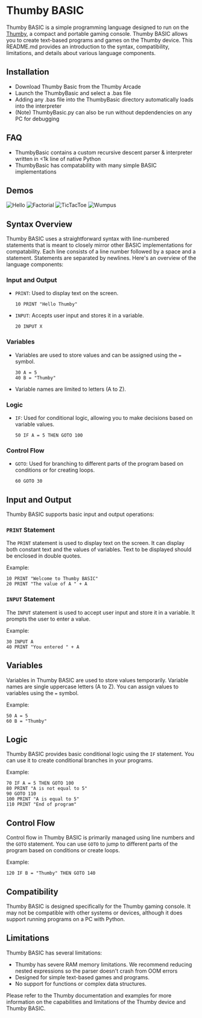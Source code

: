 # Thumby BASIC

Thumby BASIC is a simple programming language designed to run on the [Thumby](https://thumby.us/), a compact and portable gaming console. Thumby BASIC allows you to create text-based programs and games on the Thumby device. This README.md provides an introduction to the syntax, compatibility, limitations, and details about various language components.

## Installation
- Download Thumby Basic from the Thumby Arcade
- Launch the ThumbyBasic and select a .bas file
- Adding any .bas file into the ThumbyBasic directory automatically loads into the interpreter
- (Note) ThumbyBasic.py can also be run without depdendencies on any PC for debugging

## FAQ
- ThumbyBasic contains a custom recursive descent parser & interpreter written in <1k line of native Python
- ThumbyBasic has compatability with many simple BASIC implementations

## Demos
![Hello](https://zclarke.dev/assets/hello.gif)
![Factorial](https://zclarke.dev/assets/factorial.gif)
![TicTacToe](https://zclarke.dev/assets/tictactoe.gif)
![Wumpus](https://zclarke.dev/assets/wumpus.gif)


## Syntax Overview

Thumby BASIC uses a straightforward syntax with line-numbered statements that is meant to closely mirror other BASIC implementations for compatability. Each line consists of a line number followed by a space and a statement. Statements are separated by newlines. Here's an overview of the language components:

### Input and Output

- `PRINT`: Used to display text on the screen.
  ```
  10 PRINT "Hello Thumby"
  ```

- `INPUT`: Accepts user input and stores it in a variable.
  ```
  20 INPUT X
  ```

### Variables

- Variables are used to store values and can be assigned using the `=` symbol.
  ```
  30 A = 5
  40 B = "Thumby"
  ```

- Variable names are limited to letters (A to Z).

### Logic

- `IF`: Used for conditional logic, allowing you to make decisions based on variable values.
  ```
  50 IF A = 5 THEN GOTO 100
  ```

### Control Flow

- `GOTO`: Used for branching to different parts of the program based on conditions or for creating loops.
  ```
  60 GOTO 30
  ```

## Input and Output

Thumby BASIC supports basic input and output operations:

### `PRINT` Statement

The `PRINT` statement is used to display text on the screen. It can display both constant text and the values of variables. Text to be displayed should be enclosed in double quotes.

Example:
```basic
10 PRINT "Welcome to Thumby BASIC"
20 PRINT "The value of A " + A
```

### `INPUT` Statement

The `INPUT` statement is used to accept user input and store it in a variable. It prompts the user to enter a value.

Example:
```basic
30 INPUT A
40 PRINT "You entered " + A
```

## Variables

Variables in Thumby BASIC are used to store values temporarily. Variable names are single uppercase letters (A to Z). You can assign values to variables using the `=` symbol.

Example:
```basic
50 A = 5
60 B = "Thumby"
```

## Logic

Thumby BASIC provides basic conditional logic using the `IF` statement. You can use it to create conditional branches in your programs.

Example:
```basic
70 IF A = 5 THEN GOTO 100
80 PRINT "A is not equal to 5"
90 GOTO 110
100 PRINT "A is equal to 5"
110 PRINT "End of program"
```

## Control Flow

Control flow in Thumby BASIC is primarily managed using line numbers and the `GOTO` statement. You can use `GOTO` to jump to different parts of the program based on conditions or create loops.

Example:
```basic
120 IF B = "Thumby" THEN GOTO 140
```

## Compatibility

Thumby BASIC is designed specifically for the Thumby gaming console. It may not be compatible with other systems or devices, although it does support running programs on a PC with Python.

## Limitations

Thumby BASIC has several limitations:
- Thumby has severe RAM memory limitations. We recommend reducing nested expressions so the parser doesn't crash from OOM errors
- Designed for simple text-based games and programs.
- No support for functions or complex data structures.

Please refer to the Thumby documentation and examples for more information on the capabilities and limitations of the Thumby device and Thumby BASIC.
